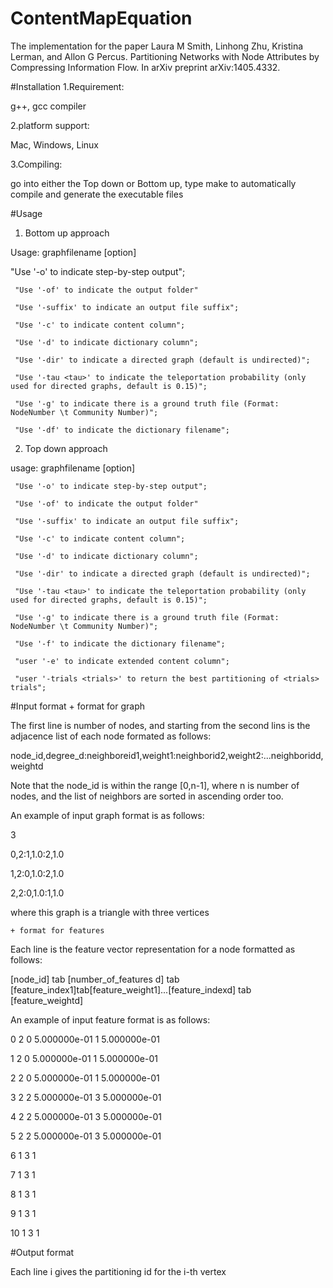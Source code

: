 # ContentMapEquation
The implementation for the paper Laura M Smith, Linhong Zhu, Kristina Lerman, and Allon G Percus. Partitioning Networks with Node Attributes by Compressing Information Flow. In arXiv preprint arXiv:1405.4332.

#Installation
1.Requirement:

g++, gcc compiler

2.platform support:

Mac, Windows, Linux

3.Compiling:

go into either the Top down or Bottom up, type make to automatically compile and generate the executable files

#Usage
1. Bottom up approach

Usage: graphfilename [option]

 "Use '-o' to indicate step-by-step output";
	 
	 "Use '-of' to indicate the output folder"
	 
	 "Use '-suffix' to indicate an output file suffix";
	 
	 "Use '-c' to indicate content column";
	 
	 "Use '-d' to indicate dictionary column";
	 
	 "Use '-dir' to indicate a directed graph (default is undirected)";
	 
	 "Use '-tau <tau>' to indicate the teleportation probability (only used for directed graphs, default is 0.15)";
	 
	 "Use '-g' to indicate there is a ground truth file (Format: NodeNumber \t Community Number)";
	 
	 "Use '-df' to indicate the dictionary filename";
	 
2.  Top down approach

   usage: graphfilename [option]

	 "Use '-o' to indicate step-by-step output";
	 
	 "Use '-of' to indicate the output folder"
	 
	 "Use '-suffix' to indicate an output file suffix";
	 
	 "Use '-c' to indicate content column";
	 
	 "Use '-d' to indicate dictionary column";
	 
	 "Use '-dir' to indicate a directed graph (default is undirected)";
	 
	 "Use '-tau <tau>' to indicate the teleportation probability (only used for directed graphs, default is 0.15)";
	 
	 "Use '-g' to indicate there is a ground truth file (Format: NodeNumber \t Community Number)";
	 
	 "Use '-f' to indicate the dictionary filename";
	 
	 "user '-e' to indicate extended content column";
	 
	 "user '-trials <trials>' to return the best partitioning of <trials> trials";

#Input format 
    + format for graph

The first line is number of nodes, and starting from the second lins is the adjacence list of each node formated as follows:

node_id,degree_d:neighboreid1,weight1:neighborid2,weight2:...neighboridd,weightd

Note that the node_id is within the range [0,n-1], where n is number of nodes, and the list of neighbors are sorted in ascending order too.

An example of input graph format is as follows:

3

0,2:1,1.0:2,1.0

1,2:0,1.0:2,1.0

2,2:0,1.0:1,1.0

where this graph is a triangle with three vertices

    + format for features

Each line is the feature vector representation for a node formatted as follows:

[node_id] tab [number_of_features d] tab [feature_index1]tab[feature_weight1]...[feature_indexd] tab [feature_weightd]

An example of input feature format is as follows:

0	2	0	5.000000e-01	1	5.000000e-01

1	2	0	5.000000e-01	1	5.000000e-01

2	2	0	5.000000e-01	1	5.000000e-01

3	2	2	5.000000e-01	3	5.000000e-01

4	2	2	5.000000e-01	3	5.000000e-01

5	2	2	5.000000e-01	3	5.000000e-01

6	1	3	1

7	1	3	1

8	1	3	1

9	1	3	1

10	1	3	1

#Output format

Each line i gives the partitioning id for the i-th vertex


